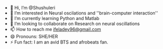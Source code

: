 - 👋 Hi, I’m @Shushuleri
- 👀 I’m interested in Neural oscilations and ''brain-computer interaction''
- 🌱 I’m currently learning Python and Matlab
- 💞️ I’m looking to collaborate on Research on neural oscillations
- 📫 How to reach me ifeladey96@gmail.com
- 😄 Pronouns: SHE/HER
- ⚡ Fun fact: I am an avid BTS and afrobeats fan.

<!---
Shushuleri/Shushuleri is a ✨ special ✨ repository because its `README.md` (this file) appears on your GitHub profile.
You can click the Preview link to take a look at your changes.
--->
